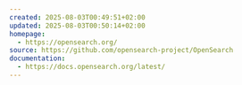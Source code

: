 ```yaml
---
created: 2025-08-03T00:49:51+02:00
updated: 2025-08-03T00:50:14+02:00
homepage:
  - https://opensearch.org/
source: https://github.com/opensearch-project/OpenSearch
documentation:
  - https://docs.opensearch.org/latest/
---
```

